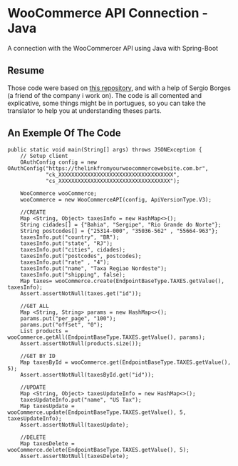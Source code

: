 # WooCommerce API Connection - Java
A connection with the WooCommercer API using Java with Spring-Boot

## Resume
Those code were based on [this repository](https://github.com/calatonsystems/wc-api-java), and with a help of Sergio Borges (a friend of the company i work on).
The code is all comented and explicative, some things might be in portugues, so you can take the translator to help you at understanding theses parts. 

## An Exemple Of The Code

    public static void main(String[] args) throws JSONException {
        // Setup client
        OAuthConfig config = new OAuthConfig("https://thelinkfromyourwoocommercewebsite.com.br",
                "ck_XXXXXXXXXXXXXXXXXXXXXXXXXXXXXXXXXXXX",
                "cs_XXXXXXXXXXXXXXXXXXXXXXXXXXXXXXXXXXX");

        WooCommerce wooCommerce;
        wooCommerce = new WooCommerceAPI(config, ApiVersionType.V3);

        //CREATE
        Map <String, Object> taxesInfo = new HashMap<>();
        String cidades[] = {"Bahia", "Sergipe", "Rio Grande do Norte"};
        String postcodes[] = {"25314-000", "35036-562" , "55664-963"};
        taxesInfo.put("country", "BR");
        taxesInfo.put("state", "RJ");
        taxesInfo.put("cities", cidades);
        taxesInfo.put("postcodes", postcodes);
        taxesInfo.put("rate" , "4");
        taxesInfo.put("name", "Taxa Regiao Nordeste");
        taxesInfo.put("shipping", false);
        Map taxes= wooCommerce.create(EndpointBaseType.TAXES.getValue(), taxesInfo);
        Assert.assertNotNull(taxes.get("id"));

        //GET ALL
        Map <String, String> params = new HashMap<>();
        params.put("per_page", "100");
        params.put("offset", "0");
        List products = wooCommerce.getAll(EndpointBaseType.TAXES.getValue(), params);
        Assert.assertNotNull(products.size());

        //GET BY ID
        Map taxesById = wooCommerce.get(EndpointBaseType.TAXES.getValue(), 5);
        Assert.assertNotNull(taxesById.get("id"));

        //UPDATE
        Map <String, Object> taxesUpdateInfo = new HashMap<>();
        taxesUpdateInfo.put("name", "US Tax");
        Map taxesUpdate = wooCommerce.update(EndpointBaseType.TAXES.getValue(), 5, taxesUpdateInfo);
        Assert.assertNotNull(taxesUpdate);

        //DELETE
        Map taxesDelete = wooCommerce.delete(EndpointBaseType.TAXES.getValue(), 5);
        Assert.assertNotNull(taxesDelete);

